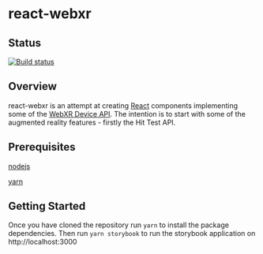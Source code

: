 # react-webxr

## Status
[![Build status](https://ci.appveyor.com/api/projects/status/9uxqva5vglckj6r4?svg=true)](https://ci.appveyor.com/project/ChrisDobby/react-webxr)

## Overview

react-webxr is an attempt at creating [React](https://reactjs.org/) components implementing some of the [WebXR Device API](https://www.w3.org/TR/webxr/). The intention is to start with some of the augmented reality features - firstly the Hit Test API.

## Prerequisites

[nodejs](https://nodejs.org)

[yarn](https://yarnpkg.com/)

## Getting Started

Once you have cloned the repository run `yarn` to install the package dependencies.
Then run `yarn storybook` to run the storybook application on http://localhost:3000
